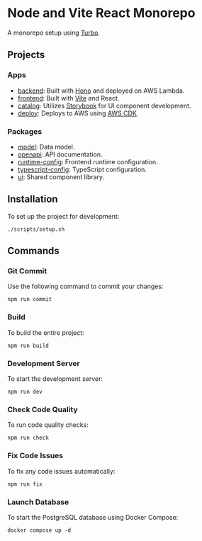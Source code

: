 # Node and Vite React Monorepo

A monorepo setup using [Turbo](https://turbo.build).

## Projects

### Apps

- [backend](apps/backend): Built with [Hono](https://hono.dev) and deployed on AWS Lambda.
- [frontend](apps/frontend): Built with [Vite](https://vitejs.dev) and React.
- [catalog](apps/catalog): Utilizes [Storybook](https://storybook.js.org) for UI component development.
- [deploy](apps/deploy): Deploys to AWS using [AWS CDK](https://github.com/aws/aws-cdk).

### Packages

- [model](packages/model): Data model.
- [openapi](packages/openapi): API documentation.
- [runtime-config](packages/runtime-config): Frontend runtime configuration.
- [typescript-config](packages/typescript-config): TypeScript configuration.
- [ui](packages/ui): Shared component library.

## Installation

To set up the project for development:

```shell
./scripts/setup.sh
```

## Commands

### Git Commit

Use the following command to commit your changes:

```shell
npm run commit
```

### Build

To build the entire project:

```shell
npm run build
```

### Development Server

To start the development server:

```shell
npm run dev
```

### Check Code Quality

To run code quality checks:

```shell
npm run check
```

### Fix Code Issues

To fix any code issues automatically:

```shell
npm run fix
```

### Launch Database

To start the PostgreSQL database using Docker Compose:

```shell
docker compose up -d
```

